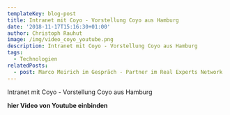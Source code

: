 ```yaml
---
templateKey: blog-post
title: Intranet mit Coyo - Vorstellung Coyo aus Hamburg
date: '2018-11-17T15:16:30+01:00'
author: Christoph Rauhut
image: /img/video_coyo_youtube.png
description: Intranet mit Coyo - Vorstellung Coyo aus Hamburg
tags:
  - Technologien
relatedPosts:
  - post: Marco Meirich im Gespräch - Partner im Real Experts Network
---
```

Intranet mit Coyo - Vorstellung Coyo aus Hamburg

**hier Video von Youtube einbinden**
